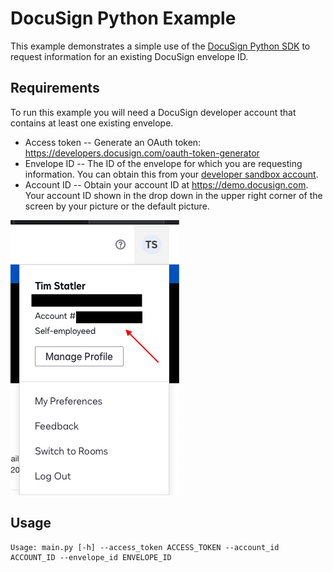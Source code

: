 # DocuSign Python Example

This example demonstrates a simple use of the [DocuSign Python SDK](https://github.com/docusign/docusign-python-client) to request information for an existing DocuSign envelope ID. 

## Requirements

To run this example you will need a DocuSign developer account that contains at least one
existing envelope.

* Access token -- Generate an OAuth token:  https://developers.docusign.com/oauth-token-generator
* Envelope ID -- The ID of the envelope for which you are requesting information. You can obtain this from your [developer sandbox account](https://demo.docusign.com).
* Account ID --  Obtain your account ID at https://demo.docusign.com. Your account ID shown in the drop down in the upper right corner of the screen by your picture or the default picture.

![Image of Yaktocat](account_id.png)

## Usage

```
Usage: main.py [-h] --access_token ACCESS_TOKEN --account_id ACCOUNT_ID --envelope_id ENVELOPE_ID
```


